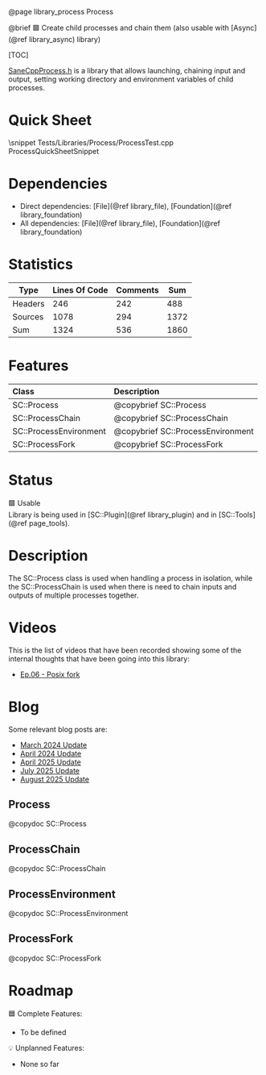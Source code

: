 @page library_process Process

@brief 🟩 Create child processes and chain them (also usable with [Async](@ref library_async) library)

[TOC]

[SaneCppProcess.h](https://github.com/Pagghiu/SaneCppLibraries/releases/latest/download/SaneCppProcess.h) is a library that allows launching, chaining input and output, setting working directory and environment variables of child processes.

# Quick Sheet

\snippet Tests/Libraries/Process/ProcessTest.cpp ProcessQuickSheetSnippet

# Dependencies
- Direct dependencies: [File](@ref library_file), [Foundation](@ref library_foundation)
- All dependencies: [File](@ref library_file), [Foundation](@ref library_foundation)

# Statistics
| Type      | Lines Of Code | Comments  | Sum   |
|-----------|---------------|-----------|-------|
| Headers   | 246			| 242		| 488	|
| Sources   | 1078			| 294		| 1372	|
| Sum       | 1324			| 536		| 1860	|

# Features
| Class                     | Description
|:--------------------------|:----------------------------------|
| SC::Process               | @copybrief SC::Process            |
| SC::ProcessChain          | @copybrief SC::ProcessChain       |
| SC::ProcessEnvironment    | @copybrief SC::ProcessEnvironment |
| SC::ProcessFork           | @copybrief SC::ProcessFork        |

# Status
🟩 Usable  
Library is being used in [SC::Plugin](@ref library_plugin) and in [SC::Tools](@ref page_tools).

# Description

The SC::Process class is used when handling a process in isolation, while the SC::ProcessChain is used when there is need to chain inputs and outputs of multiple processes together.

# Videos

This is the list of videos that have been recorded showing some of the internal thoughts that have been going into this library:

- [Ep.06 - Posix fork](https://www.youtube.com/watch?v=-OiVELMxL6Q)

# Blog

Some relevant blog posts are:

- [March 2024 Update](https://pagghiu.github.io/site/blog/2024-03-27-SaneCppLibrariesUpdate.html)
- [April 2024 Update](https://pagghiu.github.io/site/blog/2024-04-27-SaneCppLibrariesUpdate.html)
- [April 2025 Update](https://pagghiu.github.io/site/blog/2025-04-30-SaneCppLibrariesUpdate.html)
- [July 2025 Update](https://pagghiu.github.io/site/blog/2025-07-31-SaneCppLibrariesUpdate.html)
- [August 2025 Update](https://pagghiu.github.io/site/blog/2025-08-31-SaneCppLibrariesUpdate.html)

## Process
@copydoc SC::Process

## ProcessChain
@copydoc SC::ProcessChain

## ProcessEnvironment
@copydoc SC::ProcessEnvironment

## ProcessFork
@copydoc SC::ProcessFork

# Roadmap

🟦 Complete Features:
- To be defined

💡 Unplanned Features:
- None so far

